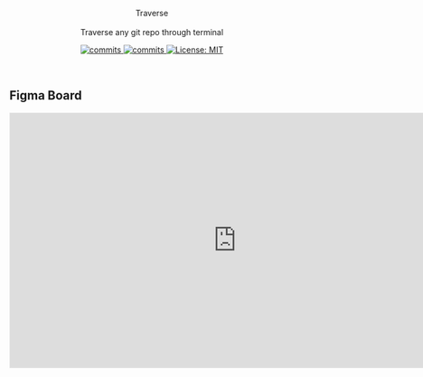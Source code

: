 <p align="center">
Traverse
<br>
<br>
Traverse any git repo through terminal
</p>
<p align="center">
  <a>
    <a href="https://goreportcard.com/badge/github.com/ninjaaung/traverse" />
    <img alt="commits" src="https://goreportcard.com/badge/github.com/ninjaaung/traverse" target="_blank" />
    <a href="https://github.com/ninjaaung/traverse/commits/master">
    <img alt="commits" src="https://img.shields.io/github/commit-activity/w/ninjaaung/traverse?color=green" target="_blank" />
  </a> 
  <a href="#" target="_blank">
    <img alt="License: MIT" src="https://img.shields.io/badge/License-MIT-yellow.svg" />
  </a>
</p>
<br>

## Figma Board
<iframe style="border: 1px solid rgba(0, 0, 0, 0.1);" width="800" height="450" src="https://www.figma.com/embed?embed_host=share&url=https%3A%2F%2Fwww.figma.com%2Ffile%2F4IgIZ1sVTaL1eCpITjHmIt%2FTraversal%3Fnode-id%3D0%253A1" allowfullscreen></iframe>

